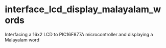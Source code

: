 # interface_lcd_display_malayalam_words
Interfacing a 16x2 LCD to PIC16F877A microcontroller and displaying a Malayalam word
